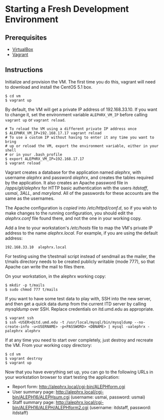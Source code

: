 Starting a Fresh Development Environment
========================================

Prerequisites
-------------

- [VirtualBox](https://www.virtualbox.org/wiki/Downloads)
- [Vagrant](http://www.vagrantup.com/downloads.html)

Instructions
------------

Initialize and provision the VM. The first time you do this, vagrant will need
to download and install the CentOS 5.1 box.

    $ cd vm
    $ vagrant up

By default, the VM will get a private IP address of 192.168.33.10. If you want
to change it, set the environment variable `ALEPHRX_VM_IP` before calling
`vagrant up` or `vagrant reload`.

    # To reload the VM using a different private IP address once
    $ ALEPHRX_VM_IP=192.168.17.17 vagrant reload
    # To use a custom IP without having to enter it any time you want to bring
    # up or reload the VM, export the environment variable, either in your shell
    # or in your .bash_profile
    $ export ALEPHRX_VM_IP=192.168.17.17
    $ vagrant reload

Vagrant creates a database for the application named *alephrx*, with username
*alephrx* and password *alephrx*, and creates the tables required by the
application. It also creates an Apache password file in */apps/git/alephrx* for
HTTP basic authentication with the users *itdstaff*, *usmai*, *3ALL*, and
*maryland*. All of the passwords for these accounts are the same as the
usernames.

The Apache configuration is *copied* into */etc/httpd/conf.d*, so if you wish to
make changes to the running configuration, you should edit the *alephrx.conf*
file found there, and not the one in your working copy.

Add a line to your workstation's */etc/hosts* file to map the VM's private IP
address to the name *alephrx.local*. For example, if you are using the default
address:

    192.168.33.10  alephrx.local

For testing using the t/testmail script instead of sendmail as the mailer, the
t/mails directory needs to be created publicly writable (mode 777), so that
Apache can write the mail to files there.

On your workstation, in the alephrx working copy:

    $ mkdir -p t/mails
    $ sudo chmod 777 t/mails

If you want to have some test data to play with, SSH into the new server, and
then get a quick data dump from the current ITD server by calling *mysqldump*
over SSH. Replace credentials on itd.umd.edu as appropriate.

    $ vagrant ssh
    $ ssh <USER>@itd.umd.edu -t /usr/local/mysql/bin/mysqldump --no-create-info -u<USERNAME> -p<PASSWORD> <DBNAME> | mysql -ualephrx -palephrx alephrx

If at any time you need to start over completely, just destroy and recreate the
VM. From your working copy directory:

    $ cd vm
    $ vagrant destroy
    $ vagrant up

Now that you have everything set up, you can go to the following URLs in your
workstation browser to start testing the application:

- Report form: <http://alephrx.local/cgi-bin/ALEPHform.cgi>
- User summary page: <http://alephrx.local/cgi-bin/ALEPH16/ALEPHsum.cgi>
  (username: usmai, password: usmai)
- Staff summary page: <http://alephrx.local/cgi-bin/ALEPH16/ALEPH/ALEPHform2.cgi>
  (username: itdstaff, password: itdstaff)
